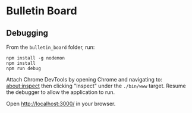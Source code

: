 # Bulletin Board

## Debugging

From the `bulletin_board` folder, run:

```
npm install -g nodemon
npm install
npm run debug
```

Attach Chrome DevTools by opening Chrome and navigating to: [about:inspect](about:inspect) then clicking "Inspect" under the `./bin/www` target. Resume the debugger to allow the application to run.

Open [http://localhost:3000/](http://localhost:3000/) in your browser.
